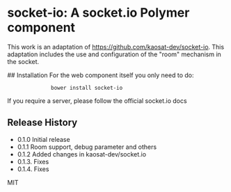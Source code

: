 
socket-io: A socket.io Polymer component
========================================

This work is an adaptation of https://github.com/kaosat-dev/socket-io.
This adaptation includes the use and configuration of the "room" mechanism in the socket.


## Installation
For the web component itself you only need to do:

                  bower install socket-io


If you require a server, please follow the official socket.io docs


## Release History

* 0.1.0 Initial release
* 0.1.1 Room support, debug parameter and others
* 0.1.2 Added changes in kaosat-dev/socket.io
* 0.1.3. Fixes
* 0.1.4. Fixes

MIT

